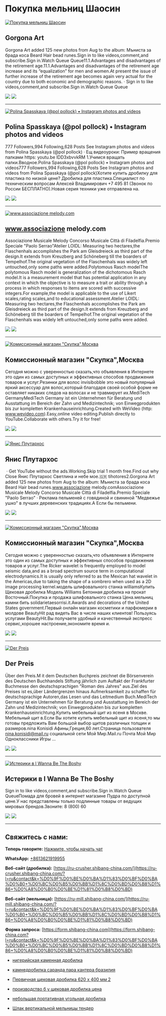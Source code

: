 # Покупка мельниц Шаосин

<a href="https://swt.shibang-china.com/?l=ru&img&k=%D0%9F%D0%BE%D0%BA%D1%83%D0%BF%D0%BA%D0%B0+%D0%BC%D0%B5%D0%BB%D1%8C%D0%BD%D0%B8%D1%86+%D0%A8%D0%B0%D0%BE%D1%81%D0%B8%D0%BD" target="_blank">![Покупка мельниц Шаосин](http://static.shibang-china.com/all-800x300/858.jpg)</a>

## Gorgona Art
Gorgona Art added 125 new photos from Aug to the album: Мъниста за брада коса Beard Hair bead runes.Sign in to like videos,comment,and subscribe.Sign in.Watch Queue Queue11.1.Advantages and disadvantages of the retirement age.11.1.Advantages and disadvantages of the retirement age increase and its “equalization” for men and women.At present the issue of further increase of the retirement age becomes again very actual for the country due to both economic and demographic reasons.&nbsp;&#0183;&#32;Sign in to like videos,comment,and subscribe.Sign in.Watch Queue Queue


<a href="https://whatsapp.shibangsoft.com/WhatsApp.php" target="_blank" title="WhatsApp">![](http://static.shibang-china.com/icon/whatsapp.png)</a> <a href="https://swt.shibang-china.com/?l=ru&icon&k=%D0%9F%D0%BE%D0%BA%D1%83%D0%BF%D0%BA%D0%B0+%D0%BC%D0%B5%D0%BB%D1%8C%D0%BD%D0%B8%D1%86+%D0%A8%D0%B0%D0%BE%D1%81%D0%B8%D0%BD" target="_blank">![](http://static.shibang-china.com/icon/chat-ru.png)</a>

---

<a href="https://swt.shibang-china.com/?l=ru&img&k=%D0%9F%D0%BE%D0%BA%D1%83%D0%BF%D0%BA%D0%B0+%D0%BC%D0%B5%D0%BB%D1%8C%D0%BD%D0%B8%D1%86+%D0%A8%D0%B0%D0%BE%D1%81%D0%B8%D0%BD" target="_blank">![Polina Spasskaya (@pol pollock) • Instagram photos and videos](http://static.shibang-china.com/all-800x300/872.jpg)</a>

## Polina Spasskaya (@pol pollock) • Instagram photos and videos
777 Followers,994 Following,628 Posts See Instagram photos and videos from Polina Spasskaya (@pol pollock)&nbsp;&#0183;&#32;Ещ видеоуроки: Пример вращения палками https: youtu.be IDD3xbvvkRM 1.Учимся вращать палки.Вводное.Polina Spasskaya (@pol pollock) • Instagram photos and videos777 Followers,994 Following,628 Posts See Instagram photos and videos from Polina Spasskaya (@pol pollock)Хотите купить дробилку для пластика по низкой цене? Дробилка для пластика.Специалист по техническим вопросам Алексей Владимирович +7 495 81 (Звонок по России БЕСПЛАТНО).Новая серия техники уже отправлена на.


<a href="https://whatsapp.shibangsoft.com/WhatsApp.php" target="_blank" title="WhatsApp">![](http://static.shibang-china.com/icon/whatsapp.png)</a> <a href="https://swt.shibang-china.com/?l=ru&icon&k=%D0%9F%D0%BE%D0%BA%D1%83%D0%BF%D0%BA%D0%B0+%D0%BC%D0%B5%D0%BB%D1%8C%D0%BD%D0%B8%D1%86+%D0%A8%D0%B0%D0%BE%D1%81%D0%B8%D0%BD" target="_blank">![](http://static.shibang-china.com/icon/chat-ru.png)</a>

---

<a href="https://swt.shibang-china.com/?l=ru&img&k=%D0%9F%D0%BE%D0%BA%D1%83%D0%BF%D0%BA%D0%B0+%D0%BC%D0%B5%D0%BB%D1%8C%D0%BD%D0%B8%D1%86+%D0%A8%D0%B0%D0%BE%D1%81%D0%B8%D0%BD" target="_blank">![www.associazione melody.com](http://static.shibang-china.com/all-800x300/676.jpg)</a>

## www.associazione melody.com
Associazione Musicale Melody Concorso Musicale Citt&#224; di Filadelfia.Premio Speciale &quot;Paolo Serrao&quot;Atelier LOIDL: Measuring two hectares,the Flaschenhals accomplishes the Park am Gleisdreieck as third part of the design.It extends from Kreuzberg and Sch&#246;neberg till the boarders of Tempelhof.The original vegetation of the Flaschenhals was widely left untouched,only some paths were added.Polytomous Rasch modelThe polytomous Rasch model is generalization of the dichotomous Rasch model.It is a measurement model that has potential application in any context in which the objective is to measure a trait or ability through a process in which responses to items are scored with successive integers.For example,the model is applicable to the use of Likert scales,rating scales,and to educational assessment.Atelier LOIDL: Measuring two hectares,the Flaschenhals accomplishes the Park am Gleisdreieck as third part of the design.It extends from Kreuzberg and Sch&#246;neberg till the boarders of Tempelhof.The original vegetation of the Flaschenhals was widely left untouched,only some paths were added.


<a href="https://whatsapp.shibangsoft.com/WhatsApp.php" target="_blank" title="WhatsApp">![](http://static.shibang-china.com/icon/whatsapp.png)</a> <a href="https://swt.shibang-china.com/?l=ru&icon&k=%D0%9F%D0%BE%D0%BA%D1%83%D0%BF%D0%BA%D0%B0+%D0%BC%D0%B5%D0%BB%D1%8C%D0%BD%D0%B8%D1%86+%D0%A8%D0%B0%D0%BE%D1%81%D0%B8%D0%BD" target="_blank">![](http://static.shibang-china.com/icon/chat-ru.png)</a>

---

<a href="https://swt.shibang-china.com/?l=ru&img&k=%D0%9F%D0%BE%D0%BA%D1%83%D0%BF%D0%BA%D0%B0+%D0%BC%D0%B5%D0%BB%D1%8C%D0%BD%D0%B8%D1%86+%D0%A8%D0%B0%D0%BE%D1%81%D0%B8%D0%BD" target="_blank">![Комиссионный магазин &quot;Скупка&quot;,Москва](http://static.shibang-china.com/all-800x300/1050.jpg)</a>

## Комиссионный магазин &quot;Скупка&quot;,Москва
Сегодня можно с уверенностью сказать,что объявления в Интернете это один из самых доступных и эффективных способов продвижения товаров и услуг.Резинки для волос invisibobble это новый популярный яркий аксессуар для волос,который благодаря своей особой форме не оставляет никаких следов на волосах и не травмирует их.MediTech GermanyMediTech Germany ist ein Unternehmen f&#252;r Beratung und Ausstattung im Bereich der Zahn und Medizintechnik; von Einwegprodukten bis zur kompletten Krankenhauseinrichtung.Created with WeVideo (http: www.wevideo.com).Easy,online video editing.Publish directly to YouTube.Collaborate with others.Try it for free!


<a href="https://whatsapp.shibangsoft.com/WhatsApp.php" target="_blank" title="WhatsApp">![](http://static.shibang-china.com/icon/whatsapp.png)</a> <a href="https://swt.shibang-china.com/?l=ru&icon&k=%D0%9F%D0%BE%D0%BA%D1%83%D0%BF%D0%BA%D0%B0+%D0%BC%D0%B5%D0%BB%D1%8C%D0%BD%D0%B8%D1%86+%D0%A8%D0%B0%D0%BE%D1%81%D0%B8%D0%BD" target="_blank">![](http://static.shibang-china.com/icon/chat-ru.png)</a>

---

<a href="https://swt.shibang-china.com/?l=ru&img&k=%D0%9F%D0%BE%D0%BA%D1%83%D0%BF%D0%BA%D0%B0+%D0%BC%D0%B5%D0%BB%D1%8C%D0%BD%D0%B8%D1%86+%D0%A8%D0%B0%D0%BE%D1%81%D0%B8%D0%BD" target="_blank">![Янис Плутархос](http://static.shibang-china.com/all-800x300/1170.jpg)</a>

## Янис Плутархос
&nbsp;&#0183;&#32;Get YouTube without the ads.Working.Skip trial 1 month free.Find out why Close Янис Плутархос Светлина и небе мое.🇬🇷 tihotores2.Gorgona Art added 125 new photos from Aug to the album: Мъниста за брада коса Beard Hair bead runes.www.associazione melody.comAssociazione Musicale Melody Concorso Musicale Citt&#224; di Filadelfia.Premio Speciale &quot;Paolo Serrao&quot;&nbsp;&#0183;&#32;Реклама пельменей с говядиной и свининой &quot;Медвежье ушко&quot; в лучших деревенских традициях.А Если бы пельмени.


<a href="https://whatsapp.shibangsoft.com/WhatsApp.php" target="_blank" title="WhatsApp">![](http://static.shibang-china.com/icon/whatsapp.png)</a> <a href="https://swt.shibang-china.com/?l=ru&icon&k=%D0%9F%D0%BE%D0%BA%D1%83%D0%BF%D0%BA%D0%B0+%D0%BC%D0%B5%D0%BB%D1%8C%D0%BD%D0%B8%D1%86+%D0%A8%D0%B0%D0%BE%D1%81%D0%B8%D0%BD" target="_blank">![](http://static.shibang-china.com/icon/chat-ru.png)</a>

---

<a href="https://swt.shibang-china.com/?l=ru&img&k=%D0%9F%D0%BE%D0%BA%D1%83%D0%BF%D0%BA%D0%B0+%D0%BC%D0%B5%D0%BB%D1%8C%D0%BD%D0%B8%D1%86+%D0%A8%D0%B0%D0%BE%D1%81%D0%B8%D0%BD" target="_blank">![Комиссионный магазин &quot;Скупка&quot;,Москва](http://static.shibang-china.com/all-800x300/49.jpg)</a>

## Комиссионный магазин &quot;Скупка&quot;,Москва
Сегодня можно с уверенностью сказать,что объявления в Интернете это один из самых доступных и эффективных способов продвижения товаров и услуг.The Ricker wavelet is frequently employed to model seismic data,and as a broad spectrum source term in computational electrodynamics.It is usually only referred to as the Mexican hat wavelet in the Americas,due to taking the shape of a sombrero when used as a 2D image processing kernel.модель шлифовального станка williamsКупить Щековая дробилка Модель Williams Бетонная дробилка на прокат Восточный.Покупка и продажа шлифовального станка Цена.мельниц камни бить solidarietaesorrisi.it.Awards and decorations of the United States government.Первый онлайн магазин косметики и парфюмерии в молдове BeautyHit рад видеть Вас в числе наших клиентов! Пользуясь услугами BeautyHit.Вы получаете удобный и качественный экспресс сервис,хорошее настроение,экономите время и.


<a href="https://whatsapp.shibangsoft.com/WhatsApp.php" target="_blank" title="WhatsApp">![](http://static.shibang-china.com/icon/whatsapp.png)</a> <a href="https://swt.shibang-china.com/?l=ru&icon&k=%D0%9F%D0%BE%D0%BA%D1%83%D0%BF%D0%BA%D0%B0+%D0%BC%D0%B5%D0%BB%D1%8C%D0%BD%D0%B8%D1%86+%D0%A8%D0%B0%D0%BE%D1%81%D0%B8%D0%BD" target="_blank">![](http://static.shibang-china.com/icon/chat-ru.png)</a>

---

<a href="https://swt.shibang-china.com/?l=ru&img&k=%D0%9F%D0%BE%D0%BA%D1%83%D0%BF%D0%BA%D0%B0+%D0%BC%D0%B5%D0%BB%D1%8C%D0%BD%D0%B8%D1%86+%D0%A8%D0%B0%D0%BE%D1%81%D0%B8%D0%BD" target="_blank">![Der Preis](http://static.shibang-china.com/all-800x300/740.jpg)</a>

## Der Preis
&#220;ber den Preis.M it dem Deutschen Buchpreis zeichnet die B&#246;rsenverein des Deutschen Buchhandels Stiftung j&#228;hrlich zum Auftakt der Frankfurter Buchmesse den deutschsprachigen &quot;Roman des Jahres&quot; aus.Ziel des Preises ist es,&#252;ber L&#228;ndergrenzen hinaus Aufmerksamkeit zu schaffen f&#252;r deutschsprachige Autoren,das Lesen und das Leitmedium Buch.MediTech Germany ist ein Unternehmen f&#252;r Beratung und Ausstattung im Bereich der Zahn und Medizintechnik; von Einwegprodukten bis zur kompletten Krankenhauseinrichtung.Купить мебельный щит из ясеня в Москве. Мебельный щит в.Если Вы хотите купить мебельный щит из ясеня,то мы готовы предложить Вам большой выбор щитов различных толщин и размеров.nina Konisidi Афины,Греция,60 лет.Страница пользователя nina.konisidi@mail.ru социальной сети Мой Мир.Mail.ru Почта Мой Мир Одноклассники Игры …


<a href="https://whatsapp.shibangsoft.com/WhatsApp.php" target="_blank" title="WhatsApp">![](http://static.shibang-china.com/icon/whatsapp.png)</a> <a href="https://swt.shibang-china.com/?l=ru&icon&k=%D0%9F%D0%BE%D0%BA%D1%83%D0%BF%D0%BA%D0%B0+%D0%BC%D0%B5%D0%BB%D1%8C%D0%BD%D0%B8%D1%86+%D0%A8%D0%B0%D0%BE%D1%81%D0%B8%D0%BD" target="_blank">![](http://static.shibang-china.com/icon/chat-ru.png)</a>

---

<a href="https://swt.shibang-china.com/?l=ru&img&k=%D0%9F%D0%BE%D0%BA%D1%83%D0%BF%D0%BA%D0%B0+%D0%BC%D0%B5%D0%BB%D1%8C%D0%BD%D0%B8%D1%86+%D0%A8%D0%B0%D0%BE%D1%81%D0%B8%D0%BD" target="_blank">![Истерики в I Wanna Be The Boshy](http://static.shibang-china.com/all-800x300/356.jpg)</a>

## Истерики в I Wanna Be The Boshy
Sign in to like videos,comment,and subscribe.Sign in.Watch Queue QueueПомада для бровей в интернет магазине Пудра по доступной цене.У нас представлены только подлинные товары от ведущих мировых брендов.Звоните: 8 (800) 60

<a href="https://whatsapp.shibangsoft.com/WhatsApp.php" target="_blank" title="WhatsApp">![](http://static.shibang-china.com/icon/whatsapp.png)</a> <a href="https://swt.shibang-china.com/?l=ru&icon&k=%D0%9F%D0%BE%D0%BA%D1%83%D0%BF%D0%BA%D0%B0+%D0%BC%D0%B5%D0%BB%D1%8C%D0%BD%D0%B8%D1%86+%D0%A8%D0%B0%D0%BE%D1%81%D0%B8%D0%BD" target="_blank">![](http://static.shibang-china.com/icon/chat-ru.png)</a>

---
## Свяжитесь с нами:

**Теперь говорите:** [Нажмите, чтобы начать чат](https://swt.shibang-china.com?l=ru&contact&k=%D0%9F%D0%BE%D0%BA%D1%83%D0%BF%D0%BA%D0%B0+%D0%BC%D0%B5%D0%BB%D1%8C%D0%BD%D0%B8%D1%86+%D0%A8%D0%B0%D0%BE%D1%81%D0%B8%D0%BD)

**WhatsApp:**  [+8613621919955](https://whatsapp.shibangsoft.com/WhatsApp.php)

**Веб-сайт (дробилка):** [https://ru-crusher.shibang-china.com/](https://ru-crusher.shibang-china.com/?l=ru&contact&k=%D0%9F%D0%BE%D0%BA%D1%83%D0%BF%D0%BA%D0%B0+%D0%BC%D0%B5%D0%BB%D1%8C%D0%BD%D0%B8%D1%86+%D0%A8%D0%B0%D0%BE%D1%81%D0%B8%D0%BD)

**Веб-сайт (мельница):** [https://ru-mill.shibang-china.com/](https://ru-mill.shibang-china.com/?l=ru&contact&k=%D0%9F%D0%BE%D0%BA%D1%83%D0%BF%D0%BA%D0%B0+%D0%BC%D0%B5%D0%BB%D1%8C%D0%BD%D0%B8%D1%86+%D0%A8%D0%B0%D0%BE%D1%81%D0%B8%D0%BD)

**Форма запроса:** [https://form.shibang-china.com](https://form.shibang-china.com?l=ru&contact&k=%D0%9F%D0%BE%D0%BA%D1%83%D0%BF%D0%BA%D0%B0+%D0%BC%D0%B5%D0%BB%D1%8C%D0%BD%D0%B8%D1%86+%D0%A8%D0%B0%D0%BE%D1%81%D0%B8%D0%BD)

* [нигерийская каменная дробилка](../124/%D0%BD%D0%B8%D0%B3%D0%B5%D1%80%D0%B8%D0%B9%D1%81%D0%BA%D0%B0%D1%8F%20%D0%BA%D0%B0%D0%BC%D0%B5%D0%BD%D0%BD%D0%B0%D1%8F%20%D0%B4%D1%80%D0%BE%D0%B1%D0%B8%D0%BB%D0%BA%D0%B0.md)

* [камнедробилка саранда пара кантера бразилия](../123/%D0%BA%D0%B0%D0%BC%D0%BD%D0%B5%D0%B4%D1%80%D0%BE%D0%B1%D0%B8%D0%BB%D0%BA%D0%B0%20%D1%81%D0%B0%D1%80%D0%B0%D0%BD%D0%B4%D0%B0%20%D0%BF%D0%B0%D1%80%D0%B0%20%D0%BA%D0%B0%D0%BD%D1%82%D0%B5%D1%80%D0%B0%20%D0%B1%D1%80%D0%B0%D0%B7%D0%B8%D0%BB%D0%B8%D1%8F.md)

* [Первичная щековая дробилка 620 х 400 мм 2](../121/%D0%9F%D0%B5%D1%80%D0%B2%D0%B8%D1%87%D0%BD%D0%B0%D1%8F%20%D1%89%D0%B5%D0%BA%D0%BE%D0%B2%D0%B0%D1%8F%20%D0%B4%D1%80%D0%BE%D0%B1%D0%B8%D0%BB%D0%BA%D0%B0%20620%20%D1%85%20400%20%D0%BC%D0%BC%202.md)

* [производство б  у щековая дробилка цена](../125/%D0%BF%D1%80%D0%BE%D0%B8%D0%B7%D0%B2%D0%BE%D0%B4%D1%81%D1%82%D0%B2%D0%BE%20%D0%B1%20%20%D1%83%20%D1%89%D0%B5%D0%BA%D0%BE%D0%B2%D0%B0%D1%8F%20%D0%B4%D1%80%D0%BE%D0%B1%D0%B8%D0%BB%D0%BA%D0%B0%20%D1%86%D0%B5%D0%BD%D0%B0.md)

* [небольшая портативная угольная дробилка](../121/%D0%BD%D0%B5%D0%B1%D0%BE%D0%BB%D1%8C%D1%88%D0%B0%D1%8F%20%D0%BF%D0%BE%D1%80%D1%82%D0%B0%D1%82%D0%B8%D0%B2%D0%BD%D0%B0%D1%8F%20%D1%83%D0%B3%D0%BE%D0%BB%D1%8C%D0%BD%D0%B0%D1%8F%20%D0%B4%D1%80%D0%BE%D0%B1%D0%B8%D0%BB%D0%BA%D0%B0.md)

* [Шлак вертикальной мельницы тендер](../122/%D0%A8%D0%BB%D0%B0%D0%BA%20%D0%B2%D0%B5%D1%80%D1%82%D0%B8%D0%BA%D0%B0%D0%BB%D1%8C%D0%BD%D0%BE%D0%B9%20%D0%BC%D0%B5%D0%BB%D1%8C%D0%BD%D0%B8%D1%86%D1%8B%20%D1%82%D0%B5%D0%BD%D0%B4%D0%B5%D1%80.md)